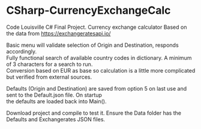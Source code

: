 # CSharp-CurrencyExchangeCalc
Code Louisville C# Final Project. Currency exchange calculator
Based on the data from https://exchangeratesapi.io/

Basic menu will validate selection of Origin and Destination, responds accordingly.<br />
Fully functional search of available country codes in dictionary. A minimum of 3 characters for a search to run.<br />
Conversion based on EUR as base so calculation is a little more complicated but verified from external sources.<br />

Defaults (Origin and Destination) are saved from option 5 on last use and sent to the Default.json file. On startup<br />
the defaults are loaded back into Main().

Download project and compile to test it. Ensure the Data folder has the Defaults and Exchangerates JSON files.


